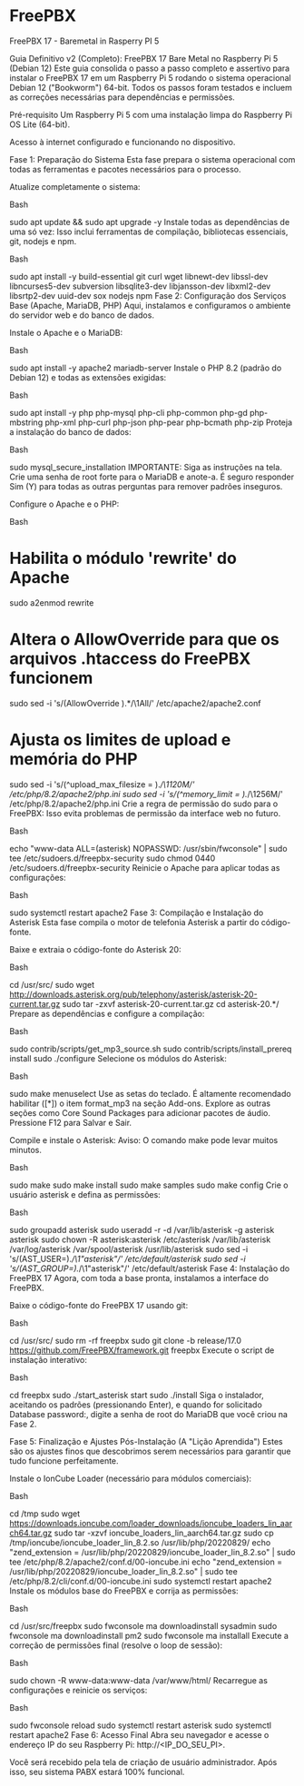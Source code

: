 # FreePBX
FreePBX 17 - Baremetal in Rasperry PI 5

Guia Definitivo v2 (Completo): FreePBX 17 Bare Metal no Raspberry Pi 5 (Debian 12)
Este guia consolida o passo a passo completo e assertivo para instalar o FreePBX 17 em um Raspberry Pi 5 rodando o sistema operacional Debian 12 ("Bookworm") 64-bit. Todos os passos foram testados e incluem as correções necessárias para dependências e permissões.

Pré-requisito
Um Raspberry Pi 5 com uma instalação limpa do Raspberry Pi OS Lite (64-bit).

Acesso à internet configurado e funcionando no dispositivo.

Fase 1: Preparação do Sistema
Esta fase prepara o sistema operacional com todas as ferramentas e pacotes necessários para o processo.

Atualize completamente o sistema:

Bash

sudo apt update && sudo apt upgrade -y
Instale todas as dependências de uma só vez:
Isso inclui ferramentas de compilação, bibliotecas essenciais, git, nodejs e npm.

Bash

sudo apt install -y build-essential git curl wget libnewt-dev libssl-dev libncurses5-dev subversion libsqlite3-dev libjansson-dev libxml2-dev libsrtp2-dev uuid-dev sox nodejs npm
Fase 2: Configuração dos Serviços Base (Apache, MariaDB, PHP)
Aqui, instalamos e configuramos o ambiente do servidor web e do banco de dados.

Instale o Apache e o MariaDB:

Bash

sudo apt install -y apache2 mariadb-server
Instale o PHP 8.2 (padrão do Debian 12) e todas as extensões exigidas:

Bash

sudo apt install -y php php-mysql php-cli php-common php-gd php-mbstring php-xml php-curl php-json php-pear php-bcmath php-zip
Proteja a instalação do banco de dados:

Bash

sudo mysql_secure_installation
IMPORTANTE: Siga as instruções na tela. Crie uma senha de root forte para o MariaDB e anote-a. É seguro responder Sim (Y) para todas as outras perguntas para remover padrões inseguros.

Configure o Apache e o PHP:

Bash

# Habilita o módulo 'rewrite' do Apache
sudo a2enmod rewrite

# Altera o AllowOverride para que os arquivos .htaccess do FreePBX funcionem
sudo sed -i 's/\(AllowOverride \).*/\1All/' /etc/apache2/apache2.conf

# Ajusta os limites de upload e memória do PHP
sudo sed -i 's/\(^upload_max_filesize = \).*/\1120M/' /etc/php/8.2/apache2/php.ini
sudo sed -i 's/\(^memory_limit = \).*/\1256M/' /etc/php/8.2/apache2/php.ini
Crie a regra de permissão do sudo para o FreePBX:
Isso evita problemas de permissão da interface web no futuro.

Bash

echo "www-data ALL=(asterisk) NOPASSWD: /usr/sbin/fwconsole" | sudo tee /etc/sudoers.d/freepbx-security
sudo chmod 0440 /etc/sudoers.d/freepbx-security
Reinicie o Apache para aplicar todas as configurações:

Bash

sudo systemctl restart apache2
Fase 3: Compilação e Instalação do Asterisk
Esta fase compila o motor de telefonia Asterisk a partir do código-fonte.

Baixe e extraia o código-fonte do Asterisk 20:

Bash

cd /usr/src/
sudo wget http://downloads.asterisk.org/pub/telephony/asterisk/asterisk-20-current.tar.gz
sudo tar -zxvf asterisk-20-current.tar.gz
cd asterisk-20.*/
Prepare as dependências e configure a compilação:

Bash

sudo contrib/scripts/get_mp3_source.sh
sudo contrib/scripts/install_prereq install
sudo ./configure
Selecione os módulos do Asterisk:

Bash

sudo make menuselect
Use as setas do teclado. É altamente recomendado habilitar ([*]) o item format_mp3 na seção Add-ons. Explore as outras seções como Core Sound Packages para adicionar pacotes de áudio. Pressione F12 para Salvar e Sair.

Compile e instale o Asterisk:
Aviso: O comando make pode levar muitos minutos.

Bash

sudo make
sudo make install
sudo make samples
sudo make config
Crie o usuário asterisk e defina as permissões:

Bash

sudo groupadd asterisk
sudo useradd -r -d /var/lib/asterisk -g asterisk asterisk
sudo chown -R asterisk:asterisk /etc/asterisk /var/lib/asterisk /var/log/asterisk /var/spool/asterisk /usr/lib/asterisk
sudo sed -i 's/\(AST_USER=\).*/\1"asterisk"/' /etc/default/asterisk
sudo sed -i 's/\(AST_GROUP=\).*/\1"asterisk"/' /etc/default/asterisk
Fase 4: Instalação do FreePBX 17
Agora, com toda a base pronta, instalamos a interface do FreePBX.

Baixe o código-fonte do FreePBX 17 usando git:

Bash

cd /usr/src/
sudo rm -rf freepbx
sudo git clone -b release/17.0 https://github.com/FreePBX/framework.git freepbx
Execute o script de instalação interativo:

Bash

cd freepbx
sudo ./start_asterisk start
sudo ./install
Siga o instalador, aceitando os padrões (pressionando Enter), e quando for solicitado Database password:, digite a senha de root do MariaDB que você criou na Fase 2.

Fase 5: Finalização e Ajustes Pós-Instalação (A "Lição Aprendida")
Estes são os ajustes finos que descobrimos serem necessários para garantir que tudo funcione perfeitamente.

Instale o IonCube Loader (necessário para módulos comerciais):

Bash

cd /tmp
sudo wget https://downloads.ioncube.com/loader_downloads/ioncube_loaders_lin_aarch64.tar.gz
sudo tar -xzvf ioncube_loaders_lin_aarch64.tar.gz
sudo cp /tmp/ioncube/ioncube_loader_lin_8.2.so /usr/lib/php/20220829/
echo "zend_extension = /usr/lib/php/20220829/ioncube_loader_lin_8.2.so" | sudo tee /etc/php/8.2/apache2/conf.d/00-ioncube.ini
echo "zend_extension = /usr/lib/php/20220829/ioncube_loader_lin_8.2.so" | sudo tee /etc/php/8.2/cli/conf.d/00-ioncube.ini
sudo systemctl restart apache2
Instale os módulos base do FreePBX e corrija as permissões:

Bash

cd /usr/src/freepbx
sudo fwconsole ma downloadinstall sysadmin
sudo fwconsole ma downloadinstall pm2
sudo fwconsole ma installall
Execute a correção de permissões final (resolve o loop de sessão):

Bash

sudo chown -R www-data:www-data /var/www/html/
Recarregue as configurações e reinicie os serviços:

Bash

sudo fwconsole reload
sudo systemctl restart asterisk
sudo systemctl restart apache2
Fase 6: Acesso Final
Abra seu navegador e acesse o endereço IP do seu Raspberry Pi: http://<IP_DO_SEU_PI>.

Você será recebido pela tela de criação de usuário administrador. Após isso, seu sistema PABX estará 100% funcional.
